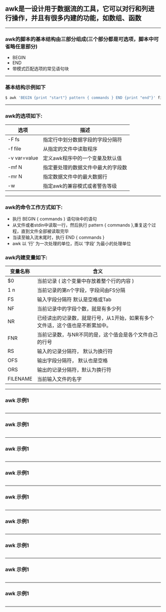 ## awk是一设计用于数据流的工具，它可以对行和列进行操作，并且有很多内建的功能，如数组、函数
***
### awk的脚本的基本结构由三部分组成(三个部分都是可选项，脚本中可省略任意部分)
- BEGIN
- END
- 带模式匹配选项的常见语句块
***
### 基本结构示例如下
```sh
$ awk 'BEGIN {print "start"} pattern { commands } END {print "end"}' file

```
***
### awk的选项如下:
| 选项           | 描述 |
| ------        | ------ |
| -F fs         | 指定行中划分数据字段的字段分隔符 |
| -f file       | 从指定的文件中读取程序 |
| -v var=value  | 定义awk程序中的一个变量及默认值 |
| -mf N	        | 指定要处理的数据文件中最大的字段数 |
| -mr N	        | 指定数据文件中的最大数据行 |
| -w 	        | 指定awk的兼容模式或者警告等级 |

***
### awk的命令工作方式如下:
- 执行 BEGIN { commands } 语句块中的语句
- 从文件或者stdin中读取一行，然后执行 pattern { commands },重复这个过程，直到文件全部被读取完毕
- 当读至输入流末尾时，执行 END { commands }
- awk 以 ‘行’ 为一次处理的单位，而以 ‘字段’ 为最小的处理单位

### awk内建变量如下:

| 变量名称 | 含义 |
| ------ | ------ |
| $0     | 当前记录 ( 这个变量中存放着整个行的内容 ) |
| $1~$n  | 当前记录的第n个字段，字段间由FS分隔 |
| FS	 | 输入字段分隔符 默认是空格或Tab |
| NF	 | 当前记录中的字段个数，就是有多少列 |
| NR	 | 已经读出的记录数，就是行号，从1开始，如果有多个文件话，这个值也是不断累加中。|
| FNR	 | 当前记录数，与NR不同的是，这个值会是各个文件自己的行号|
| RS	 | 输入的记录分隔符， 默认为换行符 |
| OFS	 | 输出字段分隔符， 默认也是空格 |
| ORS	 | 输出的记录分隔符，默认为换行符 |
| FILENAME| 当前输入文件的名字 |
***
### awk 示例1
```bash

```
***
### awk 示例1
```bash

```
***
### awk 示例1
```bash

```
***
### awk 示例1
```bash

```
***
### awk 示例1
```bash

```
***
### awk 示例1
```bash

```
***
### awk 示例1
```bash

```
***
### awk 示例1
```bash

```
***
### awk 示例1
```bash

```
***